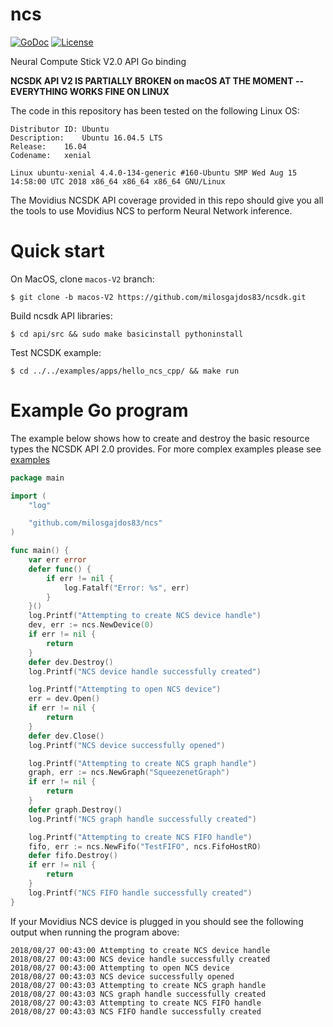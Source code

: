 # ncs

[![GoDoc](https://godoc.org/github.com/milosgajdos83/ncs?status.svg)](https://godoc.org/github.com/milosgajdos83/ncs)
[![License](https://img.shields.io/:license-apache-blue.svg)](https://opensource.org/licenses/Apache-2.0)

Neural Compute Stick V2.0 API Go binding

**NCSDK API V2 IS PARTIALLY BROKEN on macOS AT THE MOMENT -- EVERYTHING WORKS FINE ON LINUX**

The code in this repository has been tested on the following Linux OS:

```
Distributor ID:	Ubuntu
Description:	Ubuntu 16.04.5 LTS
Release:	16.04
Codename:	xenial

Linux ubuntu-xenial 4.4.0-134-generic #160-Ubuntu SMP Wed Aug 15 14:58:00 UTC 2018 x86_64 x86_64 x86_64 GNU/Linux
```

The Movidius NCSDK API coverage provided in this repo should give you all the tools to use Movidius NCS to perform Neural Network inference.

# Quick start

On MacOS, clone `macos-V2` branch:

```shell
$ git clone -b macos-V2 https://github.com/milosgajdos83/ncsdk.git
```

Build ncsdk API libraries:

```shell
$ cd api/src && sudo make basicinstall pythoninstall
```

Test NCSDK example:

```shell
$ cd ../../examples/apps/hello_ncs_cpp/ && make run
```

# Example Go program

The example below shows how to create and destroy the basic resource types the NCSDK API 2.0 provides. For more complex examples please see [examples](./examples)

```go
package main

import (
	"log"

	"github.com/milosgajdos83/ncs"
)

func main() {
	var err error
	defer func() {
		if err != nil {
			log.Fatalf("Error: %s", err)
		}
	}()
	log.Printf("Attempting to create NCS device handle")
	dev, err := ncs.NewDevice(0)
	if err != nil {
		return
	}
	defer dev.Destroy()
	log.Printf("NCS device handle successfully created")

	log.Printf("Attempting to open NCS device")
	err = dev.Open()
	if err != nil {
		return
	}
	defer dev.Close()
	log.Printf("NCS device successfully opened")

	log.Printf("Attempting to create NCS graph handle")
	graph, err := ncs.NewGraph("SqueezenetGraph")
	if err != nil {
		return
	}
	defer graph.Destroy()
	log.Printf("NCS graph handle successfully created")

	log.Printf("Attempting to create NCS FIFO handle")
	fifo, err := ncs.NewFifo("TestFIFO", ncs.FifoHostRO)
	defer fifo.Destroy()
	if err != nil {
		return
	}
	log.Printf("NCS FIFO handle successfully created")
}
```

If your Movidius NCS device is plugged in you should see the following output when running the program above:

```console
2018/08/27 00:43:00 Attempting to create NCS device handle
2018/08/27 00:43:00 NCS device handle successfully created
2018/08/27 00:43:00 Attempting to open NCS device
2018/08/27 00:43:03 NCS device successfully opened
2018/08/27 00:43:03 Attempting to create NCS graph handle
2018/08/27 00:43:03 NCS graph handle successfully created
2018/08/27 00:43:03 Attempting to create NCS FIFO handle
2018/08/27 00:43:03 NCS FIFO handle successfully created
```
